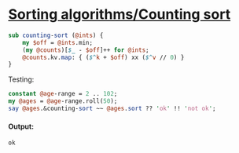 [1]: http://rosettacode.org/wiki/Sorting_algorithms/Counting_sort

# [Sorting algorithms/Counting sort][1]

```perl
sub counting-sort (@ints) {
    my $off = @ints.min;
    (my @counts)[$_ - $off]++ for @ints;
    @counts.kv.map: { ($^k + $off) xx ($^v // 0) }
}
```


Testing:

```perl
constant @age-range = 2 .. 102;
my @ages = @age-range.roll(50);
say @ages.&counting-sort ~~ @ages.sort ?? 'ok' !! 'not ok';
```

#### Output:
```
ok
```